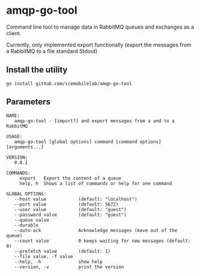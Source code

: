 # amqp-go-tool

Command line tool to manage data in RabbitMQ queues and exchanges as a client.

Currently, only implemented export functionally (export the messages
from a RabbitMQ to a file standard Stdout)

## Install the utility

```
go install github.com/icemobilelab/amqp-go-tool
```

## Parameters

```
NAME:
   amqp-go-tool - [import?] and export messages from a and to a RabbitMQ

USAGE:
   amqp-go-tool [global options] command [command options] [arguments...]

VERSION:
   0.0.1

COMMANDS:
     export   Export the content of a queue
     help, h  Shows a list of commands or help for one command

GLOBAL OPTIONS:
   --host value            (default: "localhost")
   --port value            (default: 5672)
   --user value            (default: "guest")
   --password value        (default: "guest")
   --queue value           
   --durable               
   --auto-ack              Acknowledge messages (move out of the queue)
   --count value           0 keeps waiting for new messages (default: 0)
   --prefetch value        (default: 1)
   --file value, -f value  
   --help, -h              show help
   --version, -v           print the version
```
